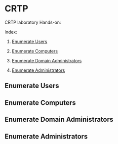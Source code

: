 # CRTP

CRTP laboratory Hands-on:

Index: 

  1.  [Enumerate Users](#enumerate-users)
  
  2.  [Enumerate Computers](#enumerate-computers)
  
  3.  [Enumerate Domain Administrators](#enumerate-domain-administrators)
  
  4.  [Enumerate Administrators](#enumerate-administrators)
  
## Enumerate Users

## Enumerate Computers

## Enumerate Domain Administrators

## Enumerate Administrators

